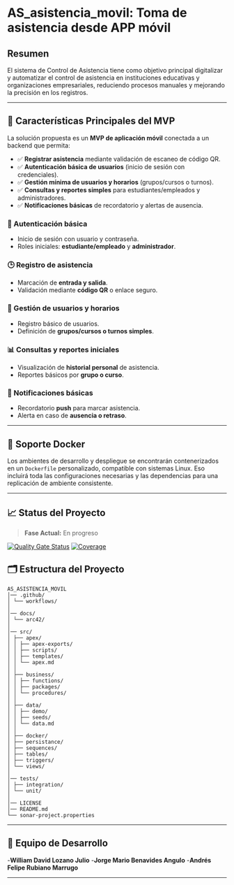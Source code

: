 # AS_asistencia_movil: Toma de asistencia desde APP móvil

## Resumen

El sistema de Control de Asistencia tiene como objetivo principal digitalizar y automatizar el control de asistencia en instituciones educativas y organizaciones empresariales, reduciendo procesos manuales y mejorando la precisión en los registros.

---

## 🚦 Características Principales del MVP

La solución propuesta es un **MVP de aplicación móvil** conectada a un backend que permita:

- ✅ **Registrar asistencia** mediante validación de escaneo de código QR.  
- ✅ **Autenticación básica de usuarios** (inicio de sesión con credenciales).  
- ✅ **Gestión mínima de usuarios y horarios** (grupos/cursos o turnos).  
- ✅ **Consultas y reportes simples** para estudiantes/empleados y administradores.  
- ✅ **Notificaciones básicas** de recordatorio y alertas de ausencia.  

### 🔑 Autenticación básica

- Inicio de sesión con usuario y contraseña.  
- Roles iniciales: **estudiante/empleado** y **administrador**.  

### 🕒 Registro de asistencia

- Marcación de **entrada y salida**.  
- Validación mediante **código QR** o enlace seguro.  

### 👥 Gestión de usuarios y horarios

- Registro básico de usuarios.  
- Definición de **grupos/cursos o turnos simples**.  

### 📊 Consultas y reportes iniciales

- Visualización de **historial personal** de asistencia.  
- Reportes básicos por **grupo o curso**.  

### 🔔 Notificaciones básicas

- Recordatorio **push** para marcar asistencia.  
- Alerta en caso de **ausencia o retraso**.

---

## 🚀 Soporte Docker

Los ambientes de desarrollo y despliegue se encontrarán contenerizados en un `Dockerfile` personalizado, compatible con sistemas Linux. Eso incluirá toda las configuraciones necesarias y las dependencias para una replicación de ambiente consistente.

---

## 📈 Status del Proyecto

> **Fase Actual:** En progreso

[![Quality Gate Status](https://sonarcloud.io/api/project_badges/measure?project=ISCODEVUTB_PublicTransitAgency&metric=alert_status)](https://sonarcloud.io/summary/new_code?id=ISCODEVUTB_PublicTransitAgency)
[![Coverage](https://sonarcloud.io/api/project_badges/measure?project=ISCODEVUTB_PublicTransitAgency&metric=coverage)](https://sonarcloud.io/summary/new_code?id=ISCODEVUTB_PublicTransitAgency)

## 🗂️ Estructura del Proyecto

```
AS_ASISTENCIA_MOVIL
│── .github/
│ └── workflows/
│
│── docs/
│ └── arc42/
│
│── src/
│ ├── apex/
│ │ ├── apex-exports/
│ │ ├── scripts/
│ │ ├── templates/
│ │ └── apex.md
│ │
│ ├── business/
│ │ ├── functions/
│ │ ├── packages/
│ │ └── procedures/
│ │
│ ├── data/
│ │ ├── demo/
│ │ ├── seeds/
│ │ └── data.md
│ │
│ ├── docker/
│ ├── persistance/
│ ├── sequences/
│ ├── tables/
│ ├── triggers/
│ └── views/
│
│── tests/
│ ├── integration/
│ └── unit/
│
│── LICENSE
│── README.md
└── sonar-project.properties
```

---

## 👥 Equipo de Desarrollo

-**William David Lozano Julio**
-**Jorge Mario Benavides Angulo**
-**Andrés Felipe Rubiano Marrugo**

---
